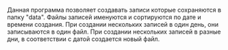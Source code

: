 Данная программа позволяет создавать записи которые сохраняются в папку "data".
Файлы записей именуются и сортируются по дате и времени создания.
При создании нескольких записей в один день, они записываются в один файл.
При создании нескольких записей в разные дни, в соответствии с датой создается новый файл.
